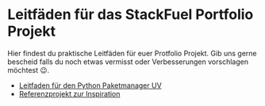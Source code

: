 # Leitfäden für das StackFuel Portfolio Projekt

Hier findest du praktische Leitfäden für euer Protfolio Projekt. Gib uns gerne bescheid falls du noch etwas vermisst oder Verbesserungen vorschlagen möchtest 😉.

- [Leitfaden für den Python Paketmanager UV](./uv_guide.md)
- [Referenzprojekt zur Inspiration](https://github.com/jzatstackfuel/DPP-Referenzprojekt)

